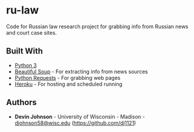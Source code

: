 # ru-law

Code for Russian law research project for grabbing info from Russian news and court case sites.

## Built With

* [Python 3](https://www.python.org/downloads/)
* [Beautiful Soup](https://www.crummy.com/software/BeautifulSoup/) - For extracting info from news sources
* [Python Requests](http://docs.python-requests.org/en/master/) - For grabbing web pages
* [Heroku](https://www.heroku.com/) - For hosting and scheduled running

## Authors

* **Devin Johnson** - University of Wisconsin - Madison - djohnson58@wisc.edu (https://github.com/dj1121)
